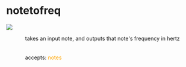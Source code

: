 
<a name=notetofreq></a><br>
# <b>notetofreq</b>
<img src="../images/notetofreq.png"><br>
<div style="display:inline-block;margin-left:50px;">
takes an input note, and outputs that note's frequency in hertz<br/><br/>
<br>accepts: <font color=orange>notes</font> <br></div>
